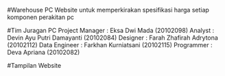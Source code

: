 #Warehouse PC
Website untuk memperkirakan spesifikasi harga setiap komponen perakitan pc

#Tim Juragan PC
Project Manager             : Eksa Dwi Mada (20102098)
Analyst         		    : Devin Ayu Putri Damayanti (20102084)
Designer         	        : Farah Zhafirah Adrytona (20102112)
Data Engineer            	: Farkhan Kurniatsani (20102115)
Programmer          	    : Deva Apriana (20102082)

#Tampilan Website
